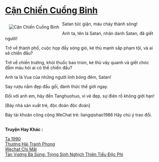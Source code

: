 <a href="https://truyentiki.com/can-chien-cuong-binh.33643/" title="Cận Chiến Cuồng Binh"><h1>Cận Chiến Cuồng Binh</h1></a><div style="display:table"><img align="right" style="float: left; padding: 10px;" src="https://truyentiki.com/a/img/str/src/33643.jpg" alt="Cận Chiến Cuồng Binh">Satan tức giận, máu chảy thành sông! <p></p> Anh ta, tên là Satan, nhân danh Satan, đã giết người! <p></p> Trở về thành phố, cuộc họp đầy sóng gió, kẻ thù mạnh sắp phạm tội, và ai sẽ chiến đấu? <p></p> Trở về chiến trường, khói thuốc bao trùm, kẻ thù vây quanh và giết chóc đẫm máu hỏi ai có thể chiến đấu? <p></p> Anh ta là Vua của những người lính bóng đêm, Satan! <p></p> Say rượu nằm đẹp đầu gối, đánh thức thế giới ngay. <p></p> Đối với anh em, hãy đến Tanghuohuo, vì vẻ đẹp, sự điên rồ không giới hạn! <p></p> [Bảy nhà sản xuất trẻ, độc đoán độc đoán] <p></p> Bảy tài khoản công cộng WeChat trẻ: liangqishao1986 Hãy chú ý trao đổi.</div><p><br><b>Truyện Hay Khác :</b></p><a href="https://truyentiki.com/ta-1990.33642/" alt="Ta 1990">Ta 1990</a><br/><a href="https://github.com/nownovels/top500/tree/master/truyenhay/33696/" alt="Thương Hải Tranh Phong">Thương Hải Tranh Phong</a><br/><a href="https://www.flickr.com/photos/188164041@N05/49949104231/" alt="Wechat Chi Mắt">Wechat Chi Mắt</a><br/><a href="https://github.com/nownovels/top500/tree/master/truyenhay/33572/" alt="Tàn Vương Bá Sủng: Trọng Sinh Nghịch Thiên Tiểu Độc Phi">Tàn Vương Bá Sủng: Trọng Sinh Nghịch Thiên Tiểu Độc Phi</a><br/>